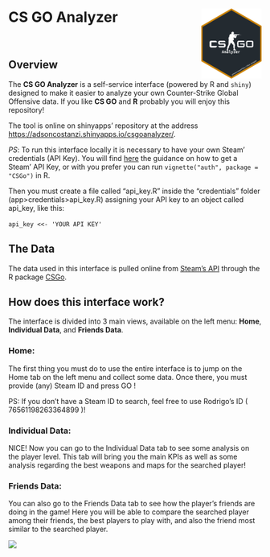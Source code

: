 # CS GO Analyzer <img src="app/www/img/CSGo_analyzer_sticker.PNG" align="right" width="120" />

<br>

## Overview

The **CS GO Analyzer** is a self-service interface (powered by R and
`shiny`) designed to make it easier to analyze your own Counter-Strike
Global Offensive data. If you like **CS GO** and **R** probably you will
enjoy this repository!

The tool is online on shinyapps’ repository at the address
<https://adsoncostanzi.shinyapps.io/csgoanalyzer/>.

*PS*: To run this interface locally it is necessary to have your own
Steam’ credentials (API Key). You will find
[here](https://adsoncostanzifilho.github.io/CSGo/articles/auth.html) the
guidance on how to get a Steam’ API Key, or with you prefer you can run
`vignette("auth", package = "CSGo")` in R.

Then you must create a file called “api\_key.R” inside the “credentials”
folder (app&gt;credentials&gt;api\_key.R) assigning your API key to an
object called api\_key, like this:

`api_key <<- 'YOUR API KEY'`

## The Data

The data used in this interface is pulled online from [Steam’s
API](https://developer.valvesoftware.com/wiki/Steam_Web_API) through the
R package [CSGo](https://adsoncostanzifilho.github.io/CSGo/).

## How does this interface work?

The interface is divided into 3 main views, available on the left menu:
**Home**, **Individual Data**, and **Friends Data**.

### Home:

The first thing you must do to use the entire interface is to jump on
the Home tab on the left menu and collect some data. Once there, you
must provide (any) Steam ID and press GO !

PS: If you don’t have a Steam ID to search, feel free to use Rodrigo’s
ID ( 76561198263364899 )!

### Individual Data:

NICE! Now you can go to the Individual Data tab to see some analysis on
the player level. This tab will bring you the main KPIs as well as some
analysis regarding the best weapons and maps for the searched player!

### Friends Data:

You can also go to the Friends Data tab to see how the player’s friends
are doing in the game! Here you will be able to compare the searched
player among their friends, the best players to play with, and also the
friend most similar to the searched player.

![](app/www/img/csgo_demo.gif)
